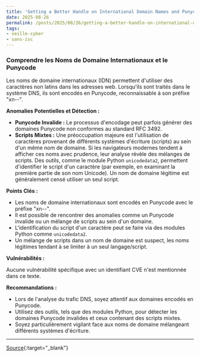```yaml
---
title: 'Getting a Better Handle on International Domain Names and Punycode, (Tue, Aug 26th)'
date: 2025-08-26
permalink: /posts/2025/08/26/getting-a-better-handle-on-international-domain-names-and-punycode-tue-aug-26th/
tags:
- veille-cyber
- sans-isc
---
```

### Comprendre les Noms de Domaine Internationaux et le Punycode

Les noms de domaine internationaux (IDN) permettent d'utiliser des caractères non latins dans les adresses web. Lorsqu'ils sont traités dans le système DNS, ils sont encodés en Punycode, reconnaissable à son préfixe "xn--".

**Anomalies Potentielles et Détection :**

*   **Punycode Invalide :** Le processus d'encodage peut parfois générer des domaines Punycode non conformes au standard RFC 3492.
*   **Scripts Mixtes :** Une préoccupation majeure est l'utilisation de caractères provenant de différents systèmes d'écriture (scripts) au sein d'un même nom de domaine. Si les navigateurs modernes tendent à afficher ces noms avec prudence, leur analyse révèle des mélanges de scripts. Des outils, comme le module Python `unicodedata2`, permettent d'identifier le script d'un caractère (par exemple, en examinant la première partie de son nom Unicode). Un nom de domaine légitime est généralement censé utiliser un seul script.

**Points Clés :**

*   Les noms de domaine internationaux sont encodés en Punycode avec le préfixe "xn--".
*   Il est possible de rencontrer des anomalies comme un Punycode invalide ou un mélange de scripts au sein d'un domaine.
*   L'identification du script d'un caractère peut se faire via des modules Python comme `unicodedata2`.
*   Un mélange de scripts dans un nom de domaine est suspect, les noms légitimes tendant à se limiter à un seul langage/script.

**Vulnérabilités :**

Aucune vulnérabilité spécifique avec un identifiant CVE n'est mentionnée dans ce texte.

**Recommandations :**

*   Lors de l'analyse du trafic DNS, soyez attentif aux domaines encodés en Punycode.
*   Utilisez des outils, tels que des modules Python, pour détecter les domaines Punycode invalides et ceux contenant des scripts mixtes.
*   Soyez particulièrement vigilant face aux noms de domaine mélangeant différents systèmes d'écriture.

---
[Source](https://isc.sans.edu/diary/rss/32234){:target="_blank"}
